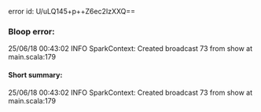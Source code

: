 error id: U/uLQ145+p++Z6ec2IzXXQ==
### Bloop error:

25/06/18 00:43:02 INFO SparkContext: Created broadcast 73 from show at main.scala:179
#### Short summary: 

25/06/18 00:43:02 INFO SparkContext: Created broadcast 73 from show at main.scala:179